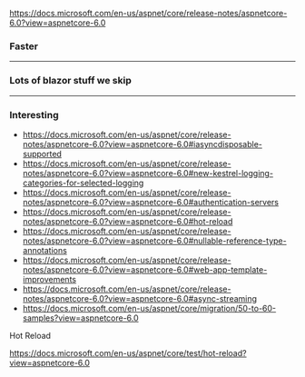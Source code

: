 ﻿https://docs.microsoft.com/en-us/aspnet/core/release-notes/aspnetcore-6.0?view=aspnetcore-6.0

### Faster

---

### Lots of blazor stuff we skip

---

### Interesting

* https://docs.microsoft.com/en-us/aspnet/core/release-notes/aspnetcore-6.0?view=aspnetcore-6.0#iasyncdisposable-supported
* https://docs.microsoft.com/en-us/aspnet/core/release-notes/aspnetcore-6.0?view=aspnetcore-6.0#new-kestrel-logging-categories-for-selected-logging
* https://docs.microsoft.com/en-us/aspnet/core/release-notes/aspnetcore-6.0?view=aspnetcore-6.0#authentication-servers
* https://docs.microsoft.com/en-us/aspnet/core/release-notes/aspnetcore-6.0?view=aspnetcore-6.0#hot-reload
* https://docs.microsoft.com/en-us/aspnet/core/release-notes/aspnetcore-6.0?view=aspnetcore-6.0#nullable-reference-type-annotations
* https://docs.microsoft.com/en-us/aspnet/core/release-notes/aspnetcore-6.0?view=aspnetcore-6.0#web-app-template-improvements
* https://docs.microsoft.com/en-us/aspnet/core/release-notes/aspnetcore-6.0?view=aspnetcore-6.0#async-streaming
* https://docs.microsoft.com/en-us/aspnet/core/migration/50-to-60-samples?view=aspnetcore-6.0

Hot Reload

https://docs.microsoft.com/en-us/aspnet/core/test/hot-reload?view=aspnetcore-6.0